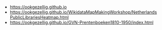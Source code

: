 * https://ookgezellig.github.io
* https://ookgezellig.github.io/WikidataMapMakingWorkshop/NetherlandsPublicLibrariesHeatmap.html
* https://ookgezellig.github.io/GVN-Prentenboeken1810-1950/index.html
